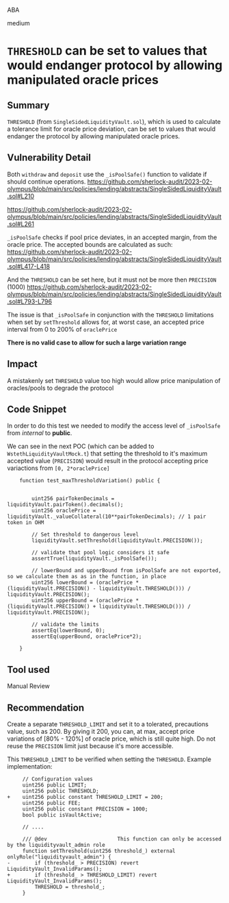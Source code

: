 ABA

medium

# `THRESHOLD` can be set to values that would endanger protocol by allowing manipulated oracle prices

## Summary

`THRESHOLD` (from `SingleSidedLiquidityVault.sol`), which is used to calculate a tolerance limit for oracle price deviation, can be set to values that would endanger the protocol by allowing manipulated oracle prices. 

## Vulnerability Detail

Both `withdraw` and `deposit` use the `_isPoolSafe()` function to validate if should continue operations.
https://github.com/sherlock-audit/2023-02-olympus/blob/main/src/policies/lending/abstracts/SingleSidedLiquidityVault.sol#L210

https://github.com/sherlock-audit/2023-02-olympus/blob/main/src/policies/lending/abstracts/SingleSidedLiquidityVault.sol#L261

`_isPoolSafe` checks if pool price deviates, in an accepted margin, from the oracle price.
The accepted bounds are calculated as such:
https://github.com/sherlock-audit/2023-02-olympus/blob/main/src/policies/lending/abstracts/SingleSidedLiquidityVault.sol#L417-L418

And the `THRESHOLD` can be set here, but it must not be more then `PRECISION` (1000) 
https://github.com/sherlock-audit/2023-02-olympus/blob/main/src/policies/lending/abstracts/SingleSidedLiquidityVault.sol#L793-L796

The issue is that `_isPoolSafe` in conjunction with the `THRESHOLD` limitations when set by `setThreshold` allows for, at worst case, an accepted price interval from 0 to 200% of `oraclePrice`

__There is no valid case to allow for such a large variation range__

## Impact

A mistakenly set `THRESHOLD` value too high would allow price manipulation of oracles/pools to degrade the protocol

## Code Snippet

In order to do this test we needed to modify the access level of `_isPoolSafe` from *internal* to **public**.

We can see in the next POC (which can be added to `WstethLiquidityVaultMock.t`) that setting the threshold to it's maximum accepted value (`PRECISION`) would result in the protocol accepting price variactions from `[0, 2*oraclePrice]`

```Solidity
    function test_maxThresholdVariation() public {
        

        uint256 pairTokenDecimals = liquidityVault.pairToken().decimals();
        uint256 oraclePrice = liquidityVault._valueCollateral(10**pairTokenDecimals); // 1 pair token in OHM

        // Set threshold to dangerous level
        liquidityVault.setThreshold(liquidityVault.PRECISION());

        // validate that pool logic considers it safe        
        assertTrue(liquidityVault._isPoolSafe());

        // lowerBound and upperBound from isPoolSafe are not exported, so we calculate them as as in the function, in place
        uint256 lowerBound = (oraclePrice * (liquidityVault.PRECISION() - liquidityVault.THRESHOLD())) / liquidityVault.PRECISION();
        uint256 upperBound = (oraclePrice * (liquidityVault.PRECISION() + liquidityVault.THRESHOLD())) / liquidityVault.PRECISION();

        // validate the limits
        assertEq(lowerBound, 0);
        assertEq(upperBound, oraclePrice*2);

    }
```

## Tool used

Manual Review

## Recommendation

Create a separate `THRESHOLD_LIMIT` and set it to a tolerated, precautions value, such as 200.
By giving it 200, you can, at max, accept price variations of [80% - 120%] of oracle price, which is still quite high. Do not reuse the `PRECISION` limit just because it's more accessible.

This `THRESHOLD_LIMIT` to be verified when setting the `THRESHOLD`. Example implementation:

```Solidity
     // Configuration values
     uint256 public LIMIT;
     uint256 public THRESHOLD;
+    uint256 public constant THRESHOLD_LIMIT = 200;
     uint256 public FEE;
     uint256 public constant PRECISION = 1000;
     bool public isVaultActive;

     // ....

     /// @dev                       This function can only be accessed by the liquidityvault_admin role
     function setThreshold(uint256 threshold_) external onlyRole("liquidityvault_admin") {
-        if (threshold_ > PRECISION) revert LiquidityVault_InvalidParams();
+        if (threshold_ > THRESHOLD_LIMIT) revert LiquidityVault_InvalidParams();
         THRESHOLD = threshold_;
     }
 
```